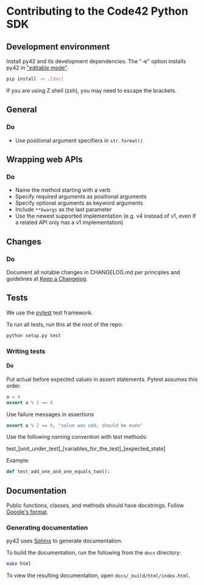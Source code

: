 # Contributing to the Code42 Python SDK

## Development environment

Install py42 and its development dependencies. The "-e" option installs py42 in ["editable mode"](https://pip.pypa.io/en/stable/reference/pip_install/#editable-installs). 

```bash
pip install -e .[dev]
```

If you are using Z shell (zsh), you may need to escape the brackets.

## General

### Do

* Use positional argument specifiers in `str.format()`

## Wrapping web APIs

### Do

* Name the method starting with a verb
* Specify required arguments as positional arguments
* Specify optional arguments as keyword arguments
* Include `**kwargs` as the last parameter
* Use the newest supported implementation (e.g. v4 instead of v1, even if a related API only has a v1 implementation)

## Changes

### Do

Document all notable changes in CHANGELOG.md per principles and guidelines at [Keep a Changelog](https://keepachangelog.com/en/1.0.0/).


## Tests

We use the [pytest](https://docs.pytest.org/) test framework.

To run all tests, run this at the root of the repo:

```bash
python setup.py test
```

### Writing tests

#### Do

Put actual before expected values in assert statements. Pytest assumes this order.

```python
a = 4
assert a % 2 == 0
```

Use failure messages in assertions

```python
assert a % 2 == 0, "value was odd, should be even"
```

Use the following naming convention with test methods:  

test\_\[unit_under_test\]\_\[variables_for_the_test\]\_\[expected_state\]

Example:

```python
def test_add_one_and_one_equals_two():
```

## Documentation

Public functions, classes, and methods should have docstrings. Follow [Google's format](https://google.github.io/styleguide/pyguide.html#38-comments-and-docstrings).

### Generating documentation

py42 uses [Sphinx](http://www.sphinx-doc.org/) to generate documentation.

To build the documentation, run the following from the `docs` directory:

```bash
make html
```

To view the resulting documentation, open `docs/_build/html/index.html`.
